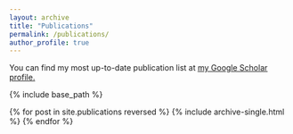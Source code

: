 ```yaml
---
layout: archive
title: "Publications"
permalink: /publications/
author_profile: true
---
```


You can find my most up-to-date publication list at <u><a href="https://scholar.google.com/citations?hl=en&user=crAyusoAAAAJ&view_op=list_works&sortby=pubdate">my Google Scholar profile</a>.</u>

{% include base_path %}

{% for post in site.publications reversed %}
  {% include archive-single.html %}
{% endfor %}
